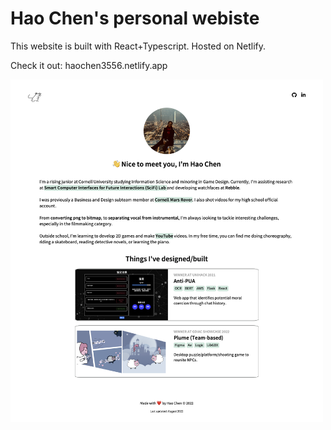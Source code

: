 # Hao Chen's personal webiste

This website is built with React+Typescript. Hosted on Netlify.

Check it out: haochen3556.netlify.app

<img src="src/assets/screenshots/desktop.png" alt="Screenshot" width="500" />